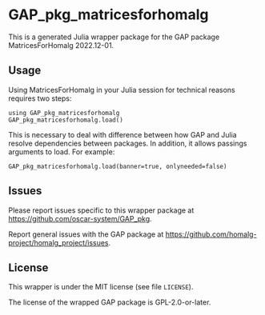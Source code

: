 # GAP_pkg_matricesforhomalg

This is a generated Julia wrapper package for the GAP package MatricesForHomalg 2022.12-01.

## Usage

Using MatricesForHomalg in your Julia session for technical reasons requires two steps:

    using GAP_pkg_matricesforhomalg
    GAP_pkg_matricesforhomalg.load()

This is necessary to deal with difference between how GAP and Julia
resolve dependencies between packages. In addition, it allows passings
arguments to load. For example:

    GAP_pkg_matricesforhomalg.load(banner=true, onlyneeded=false)

## Issues

Please report issues specific to this wrapper package at <https://github.com/oscar-system/GAP_pkg>.

Report general issues with the GAP package at <https://github.com/homalg-project/homalg_project/issues>.

## License

This wrapper is under the MIT license (see file `LICENSE`).

The license of the wrapped GAP package is GPL-2.0-or-later.
